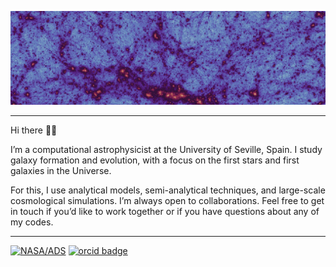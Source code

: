 ![cutout from the DORCHA Nbody simulation's dark matter distribution](dorcha.jpg)

---
Hi there 👋🏽

I’m a computational astrophysicist at the University of Seville, Spain. I study galaxy formation and evolution, with a focus on the first stars and first galaxies in the Universe.

For this, I use analytical models, semi-analytical techniques, and large-scale cosmological simulations.
I’m always open to collaborations. Feel free to get in touch if you’d like to work together or if you have questions about any of my codes.

---
[![NASA/ADS](https://img.shields.io/badge/NASA%2FADS-%230047AB?style=flat&logo=wikibooks&logoColor=white)](https://ui.adsabs.harvard.edu/user/libraries/zQ_jdNP1Qe6X3OReUFHyYA) 
[![orcid badge](https://img.shields.io/badge/0000--0002--5281--5151-%23A6CE39?style=flat&logo=orcid&logoColor=white)](https://orcid.org/0000-0002-5281-5151)
